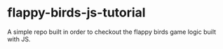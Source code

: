 # flappy-birds-js-tutorial
A simple repo built in order to checkout the flappy birds game logic built with JS.
